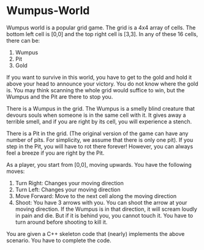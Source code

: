 # Wumpus-World

Wumpus world is a popular grid game. The grid is a 4x4 array of cells. The bottom left cell is [0,0] and the top right cell is [3,3]. In any of these 16 cells, there can be:

1.	Wumpus
2.	Pit
3.	Gold

If you want to survive in this world, you have to get to the gold and hold it above your head to announce your victory. You do not know where the gold is. You may think scanning the whole grid would suffice to win, but the Wumpus and the Pit are there to stop you.

There is a Wumpus in the grid. The Wumpus is a smelly blind creature that devours souls when someone is in the same cell with it. It gives away a terrible smell, and if you are right by its cell, you will experience a stench.

There is a Pit in the grid. (The original version of the game can have any number of pits. For simplicity, we assume that there is only one pit). If you step in the Pit, you will have to rot there forever! However, you can always feel a breeze if you are right by the Pit.

As a player, you start from [0,0], moving upwards. You have the following moves:

1.	Turn Right: Changes your moving direction
2.	Turn Left: Changes your moving direction
3.	Move Forward: Move to the next cell along the moving direction
4.	Shoot: You have 3 arrows with you. You can shoot the arrow at your moving direction. If the Wumpus is in that direction, it will scream loudly in pain and die. But if it is behind you, you cannot touch it. You have to turn around before shooting to kill it.

You are given a C++ skeleton code that (nearly) implements the above scenario. You have to complete the code.
